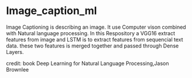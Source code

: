 # Image_caption_ml
Image Captioning is describing an image. It use Computer vison combined with Natural language processing. In this Respository a VGG16 extract features  from image and LSTM is to extract features from
sequencial text data. these two features is merged together and passed through Dense Layers.

credit: book Deep Learning for Natural Language Processing,Jason Brownlee
